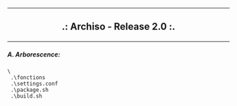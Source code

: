 ------------------------------------------------------------------------------------------------------------------------------------------------
<h2>
  <b>
    <p align='center'> .: Archiso - Release 2.0 :. </p>
  </b>
</h2>

------------------------------------------------------------------------------------------------------------------------------------------------

##### A. Arborescence:
```
\
 .\fonctions
 .\settings.conf
 .\package.sh
 .\build.sh
```
